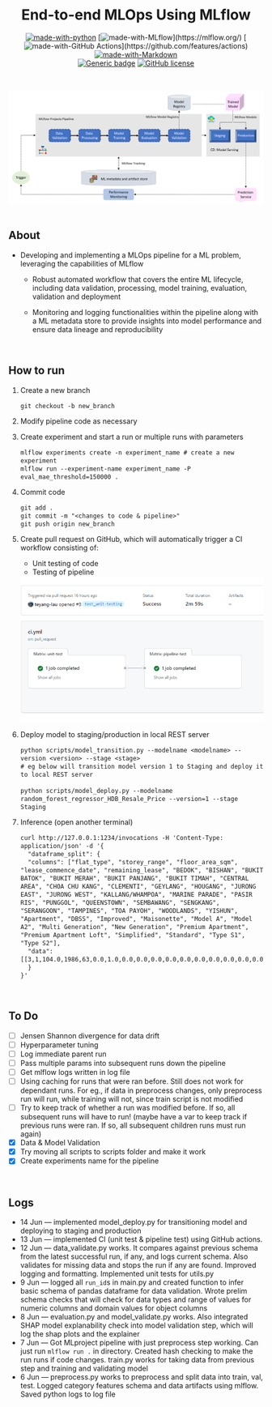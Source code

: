 
# <div align="center">End-to-end MLOps Using MLflow</div>

<div align="center">

[![made-with-python](https://img.shields.io/badge/Made%20with-Python-blue.svg)](https://www.python.org/)
[![made-with-MLflow](https://img.shields.io/badge/Made%20with-MLflow-9cf.svg?)](https://mlflow.org/)
[![made-with-GitHub Actions](https://img.shields.io/badge/Made%20with-GitHubActions-blue.svg?)](https://github.com/features/actions)
[![made-with-Markdown](https://img.shields.io/badge/Made%20with-Markdown-1f425f.svg)](http://commonmark.org) <br>
[![Generic badge](https://img.shields.io/badge/STATUS-INPROGRESS-<COLOR>.svg)](https://shields.io/)
[![GitHub license](https://img.shields.io/github/license/teyang-lau/HDB_Resale_Prices.svg)](https://github.com/teyang-lau/YOListenO/blob/main/LICENSE)
<br><br><br>

</div>

<p align="center">
  <img src="./images/mlflow_mlops_chart.PNG" width="900">
  <br><br>

## About

* Developing and implementing a MLOps pipeline for a ML problem, leveraging the capabilities of MLflow

    * Robust automated workflow that covers the entire ML lifecycle, including data validation, processing, model training, evaluation, validation and deployment

    * Monitoring and logging functionalities within the pipeline along with a ML metadata store to provide insights into model performance and ensure data lineage and reproducibility
</p>

<br>

## How to run
1. Create a new branch
    ```
    git checkout -b new_branch
    ```
2. Modify pipeline code as necessary 
3. Create experiment and start a run or multiple runs with parameters
    ```
    mlflow experiments create -n experiment_name # create a new experiment
    mlflow run --experiment-name experiment_name -P eval_mae_threshold=150000 .
    ```
4. Commit code
    ```
    git add .
    git commit -m "<changes to code & pipeline>"
    git push origin new_branch
    ```
5. Create pull request on GitHub, which will automatically trigger a CI workflow consisting of:
    - Unit testing of code 
    - Testing of pipeline 

    <img src="./images/CI_workflow.PNG" width="500">
6. Deploy model to staging/production in local REST server
    ```
    python scripts/model_transition.py --modelname <modelname> --version <version> --stage <stage>
    # eg below will transition model version 1 to Staging and deploy it to local REST server 

    python scripts/model_deploy.py --modelname random_forest_regressor_HDB_Resale_Price --version=1 --stage Staging
    ```
7. Inference (open another terminal)
    ```
    curl http://127.0.0.1:1234/invocations -H 'Content-Type: application/json' -d '{
      "dataframe_split": {
      "columns": ["flat_type", "storey_range", "floor_area_sqm", "lease_commence_date", "remaining_lease", "BEDOK", "BISHAN", "BUKIT BATOK", "BUKIT MERAH", "BUKIT PANJANG", "BUKIT TIMAH", "CENTRAL AREA", "CHOA CHU KANG", "CLEMENTI", "GEYLANG", "HOUGANG", "JURONG EAST", "JURONG WEST", "KALLANG/WHAMPOA", "MARINE PARADE", "PASIR RIS", "PUNGGOL", "QUEENSTOWN", "SEMBAWANG", "SENGKANG", "SERANGOON", "TAMPINES", "TOA PAYOH", "WOODLANDS", "YISHUN", "Apartment", "DBSS", "Improved", "Maisonette", "Model A", "Model A2", "Multi Generation", "New Generation", "Premium Apartment", "Premium Apartment Loft", "Simplified", "Standard", "Type S1", "Type S2"],
      "data": [[3,1,104.0,1986,63,0.0,1.0,0.0,0.0,0.0,0.0,0.0,0.0,0.0,0.0,0.0,0.0,0.0,0.0,0.0,0.0,0.0,0.0,0.0,0.0,0.0,0.0,0.0,0.0,0.0,0.0,0.0,0.0,0.0,1.0,0.0,0.0,0.0,0.0,0.0,0.0,0.0,0.0,0.0]]
      }
    }'
    ```


<br>

## To Do
- [ ] Jensen Shannon divergence for data drift
- [ ] Hyperparameter tuning
- [ ] Log immediate parent run
- [ ] Pass multiple params into subsequent runs down the pipeline
- [ ] Get mlflow logs written in log file
- [ ] Using caching for runs that were ran before. Still does not work for dependant runs. For eg., if data in preprocess changes, only preprocess run will run, while training will not, since train script is not modified
- [ ] Try to keep track of whether a run was modified before. If so, all subsequent runs will have to run! (maybe have a var to keep track if previous runs were ran. If so, all subsequent children runs must run again)
- [x] Data & Model Validation
- [x] Try moving all scripts to scripts folder and make it work
- [x] Create experiments name for the pipeline

<br>

## Logs
* 14 Jun — implemented model_deploy.py for transitioning model and deploying to staging and production
* 13 Jun — implemented CI (unit test & pipeline test) using GitHub actions.
* 12 Jun — data_validate.py works. It compares against previous schema from the latest successful run, if any, and logs current schema. Also validates for missing data and stops the run if any are found. Improved logging and formatting. Implemented unit tests for utils.py
* 9 Jun — logged all `run_id`s in main.py and created function to infer basic schema of pandas dataframe for data validation. Wrote prelim schema checks that will check for data types and range of values for numeric columns and domain values for object columns 
* 8 Jun — evaluation.py and model_validate.py works. Also integrated SHAP model explanability check into model validation step, which will log the shap plots and the explainer
* 7 Jun — Got MLproject pipeline with just preprocess step working. Can just run `mlflow run .` in directory. Created hash checking to make the run runs if code changes. train.py works for taking data from previous step and training and validating model
* 6 Jun — preprocess.py works to preprocess and split data into train, val, test. Logged category features schema and data artifacts using mlflow. Saved python logs to log file


